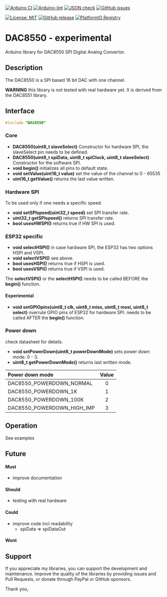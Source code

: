 
[![Arduino CI](https://github.com/RobTillaart/DAC8550/workflows/Arduino%20CI/badge.svg)](https://github.com/marketplace/actions/arduino_ci)
[![Arduino-lint](https://github.com/RobTillaart/DAC8550/actions/workflows/arduino-lint.yml/badge.svg)](https://github.com/RobTillaart/DAC8550/actions/workflows/arduino-lint.yml)
[![JSON check](https://github.com/RobTillaart/DAC8550/actions/workflows/jsoncheck.yml/badge.svg)](https://github.com/RobTillaart/DAC8550/actions/workflows/jsoncheck.yml)
[![GitHub issues](https://img.shields.io/github/issues/RobTillaart/DAC8550.svg)](https://github.com/RobTillaart/DAC8550/issues)

[![License: MIT](https://img.shields.io/badge/license-MIT-green.svg)](https://github.com/RobTillaart/DAC8550/blob/master/LICENSE)
[![GitHub release](https://img.shields.io/github/release/RobTillaart/DAC8550.svg?maxAge=3600)](https://github.com/RobTillaart/DAC8550/releases)
[![PlatformIO Registry](https://badges.registry.platformio.org/packages/robtillaart/library/DAC8550.svg)](https://registry.platformio.org/libraries/robtillaart/DAC8550)


# DAC8550 - experimental

Arduino library for DAC8550 SPI Digital Analog Convertor.


## Description

The DAC8550 is a SPI based 16 bit DAC with one channel.

**WARNING** this library is not tested with real hardware yet.
It is derived from the DAC8551 library.


## Interface

```cpp
#include "DAC8550"
```

### Core

- **DAC8550(uint8_t slaveSelect)** Constructor for hardware SPI, the slaveSelect pin needs to be defined.
- **DAC8550(uint8_t spiData, uint8_t spiClock, uint8_t slaveSelect)** Constructor for the software SPI.
- **void begin()** initializes all pins to default state.
- **void setValue(uint16_t value)** set the value of the channel to 0 - 65535
- **uint16_t getValue()** returns the last value written.


### Hardware SPI

To be used only if one needs a specific speed.

- **void setSPIspeed(uint32_t speed)** set SPI transfer rate.
- **uint32_t getSPIspeed()** returns SPI transfer rate.
- **bool usesHWSPI()** returns true if HW SPI is used.
  
### ESP32 specific

- **void selectHSPI()** in case hardware SPI, the ESP32 has two options HSPI and VSPI.
- **void selectVSPI()** see above.
- **bool usesHSPI()** returns true if HSPI is used.
- **bool usesVSPI()** returns true if VSPI is used.

The **selectVSPI()** or the **selectHSPI()** needs to be called 
BEFORE the **begin()** function.


#### Experimental

- **void setGPIOpins(uint8_t clk, uint8_t miso, uint8_t mosi, uint8_t select)** overrule GPIO pins of ESP32 for hardware SPI. needs to be called 
AFTER the **begin()** function.


### Power down

check datasheet for details.

- **void setPowerDown(uint8_t powerDownMode)** sets power down mode. 0 - 3.
- **uint8_t getPowerDownMode()** returns last written mode.


| Power down mode            | Value |
|:---------------------------|:-----:|
| DAC8550_POWERDOWN_NORMAL   |   0   |
| DAC8550_POWERDOWN_1K       |   1   |
| DAC8550_POWERDOWN_100K     |   2   |
| DAC8550_POWERDOWN_HIGH_IMP |   3   |


## Operation

See examples


## Future

#### Must

- improve documentation

#### Should

- testing with real hardware

#### Could

- improve code incl readability
  - spiData => spiDataOut

#### Wont


## Support

If you appreciate my libraries, you can support the development and maintenance.
Improve the quality of the libraries by providing issues and Pull Requests, or
donate through PayPal or GitHub sponsors.

Thank you,


